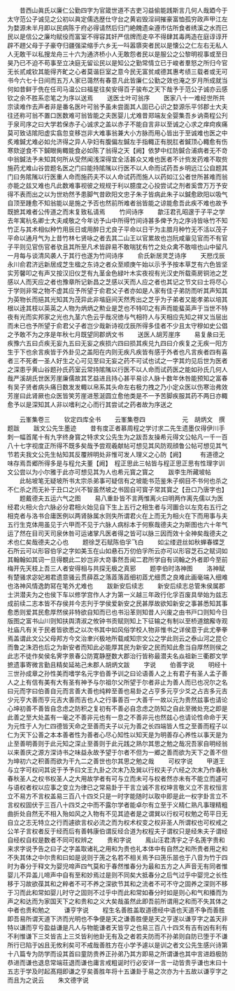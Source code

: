 <!-- { "loadSidebar": true } -->
　　昔西山眞氏以廉仁公勤四字为官箴世道不古吏习益偷能践斯言几何人哉廼今于太守范公子诚见之公初以眞定儒选歴仕守台之黄岩毁淫祠摧豪富恤孤穷政声甲江左为婺源未半月即以民病陈于府必得请然后归门絶餽遗籴遵市估所食者绣溪之水而已民以是信公之廉均赋役而富室不得容其奸严信牌而走卒不得肆其毒两造在庭谆谆开辟不趐父母于子豪夺归疆强梁缩手六乡无一呌嚣隳突者民以是懐公之仁左右无私人人无敢干以私搜龙舟三十六为通济桥小人无敢怨者民以是服公之公黎明视事或至日昊乃已不迫不苟事至立决庭无留讼民以是知公之勤常情立已于峻者羣怒之所归今官无长贰咸钦其能得齐甿之心者莫谐巨室之意今民无富贫咸德其惠考绩三载者或无可书今六七十日间而五万人家已蔼然有春意凡此皆廉仁公勤之效也淹之岁月所成就当何如昔鲜于侁在任司马温公曰福星往矣安得百子骏布之天下哉予于范公子诚亦云感钦之余不胜系恋笔之为序以送焉
　　送医士叶可翁序
　　医家八十一难经世所共宗读难作去声者非是番名医叶可翁予虽未尝面其人固已心识之婺源乐平邻郡士大夫往还称可翁不置口医数难可翁皆能之夫医婴儿尤难昔郑端友全婴集吾乡讷斋程公刋于泉司序之曰大学若保赤子心诚求之盖以赤子不能自言非以至诚之心求之痒疴疾痛莫可致诘隂阳虚实翕忽变移岂非大难事翁兼大小方脉而用心皆出于至诚难也医之中炙难鍼尤难必如允济得之异人孕妇有腹偏左鍼左手指輙正有脱肛者鍼顶心輙愈有伤寒欬逆食不下鍼眼胔輙能食必如陈了翁得之天【阙】依梦中红防鍼合浦病者无不竒中翁鍼法予未知其何所从受然闻浅深得宜全活甚众又难也医者不计赀发药难不取赀施药尤难山谷尝题名医之门曰能持隂隲以行医不以人命而试药吾乡明远江公自题其门曰务隂隲以行医重人命而施药夫不以人命试药而施人以药如江公者世所甚难而翁亦能之兹又难也凡此数难事视彼之规规于利以臆度之心投尝试之剂者奚啻万万予安得不表而出之以为世劝然予患脚气昔欧阳文忠子朱子皆病此朱子以鍼愈欧阳以吸气自顶至踵愈不知翁能以是施之予否也然前所难者翁皆能之谅能愈吾此疾不难也故予既摭其难者公传道之而末复致私请焉
　　竹间诗序
　　歙汪君孔昭邃于子平之学去年寓杭名卿士大夫咸敬之今年访予山中所得竹间诗甚多俾予为之序诗皆咏竹不知竹正与其术相似种竹用辰日或用醉日尤良子平命以日干为主腊月种竹无不活以茂子平命以通月气为上昔竹林七贤咏之者去其二山王以官累故也岂阮咸軰见官而不有官子平则见官伤官者欤且其所至凡术皆辟易不敢喘犹有竹之处众禽不敢喧也山中留凡一月每与谈清风袭人于其行也遂为竹间诗序
　　俞氏新居灵芝诗序
　　天厯戊辰永川俞君济远新居成芝生楹之东诗之者众至顺庚午始以示予予按本草芝有六色皆坚实芳馨叩之有声又按汉旧仪芝有九茎金色緑叶木实夜视有光汉史所载斋房铜池之芝感以人而天应之者也豫章所记新昌之芝感以天而人应之者也其记之节文曰士将尽心于学则非常之物不虚其应予所望于俞君父子者亦如是人家有佳子弟防而听其声知其为英物长而挹其光知其为茂异此非堦庭间天然秀出之芝乎为子弟者又能孝弟以培其根以逹其枝以英英之人物为炳炳之勲业是芝也不特叩之有声而能蜚英声于当世不特夜有光而实邦家之光也九茎六色云乎哉况徳与气相符人与天相应先知之祥又当层出而未已也予所望于俞君父子者岂少哉新诗视戊辰所得多佳者不少且太守穆如史公倡之予敢不为之序是年秋七月既望同郡炳文书
　　送医人胡芳崖序
　　易复彖曰无疾豫六五曰贞疾无妄九五曰无妄之疾损六四曰损其疾兑九四曰介疾复之无疾一阳方生于下也余言疾皆于外卦见之盖阳在内则无疾凡疾皆有感于外者也凡言疾者四有喜者三不死者一圣人好生之心可见至曰无妄之药不可试也试之一字其灼见后世为医者之深患乎黄山谷题孙氏药室云常持隂隲以行医不以人命而试药医之能如孙氏几何人哉严溪胡氏世医芳崖廉儒故其艺益进且持心甚平易诊人脉十数年休咎能预知之富春有吴子贤者病头痛日数发发輙以帛系其头命左右极力拽之乃小定众医以伤寒治弗效芳崖曰此肾厥也众医皆笑芳崖进葱涎圆立愈他类是不一予苦脚疾服其药不两日亦輙愈予以是深知其人非以嗜利之心而行其尝试之药者故为序送之














　　云峯集卷三
　　钦定四库全书
　　云峯集卷四　　　　　　元　胡炳文　撰题跋
　　跋文公先生墨迹
　　昔有度正者慕周程之学讨求二先生遗墨仅得伊川手刺一幅首尾十有九字终身寳之特求文公先生为之跋吾友操希元得文公帖凡一千一百八十七字视度正所得不既多矣哉予尝观羲献帖可想见其风防观顔鲁公帖可想见其气节若夫我文公先生帖知其反覆辨明处非惟可发人理义之心防【阙】　　　有道德之味存焉吾郷所得多是与程允夫董【阙】　程正思此三帖皆与程正思正思有性理字训文公尝以为小尔雅于此亦可想见其为人也希元寳之寳之
　　跋李生所藏坡帖
　　此帖坡笔无疑坡所书太宗杀弟事可疑信有之坡能书范鉴朱子纲目不书何也杀之不仁杀之而无补于丑口之兴不智虽然坡之书固自可寳子常其寳之【丑口乃唐字也】
　　题戴德夫五运六气之图
　　易八重卦皆不言两惟离火曰明两作离先儒以为医经君火相火合六脉必分君相火始见自下生上五行之相生者与河圗合以左克右五行之相克者与洛书合庸医例以两肾脉属水则失所谓君火在上而无为相火在下而用事与夫五行生克体用虽见于六甲而不见于六脉人病标本于何察哉德夫之为斯图也六十年气运了然在目司天司泉休咎可运诸掌凡医者得之皆可以脉三因而效十全神矣哉德夫之术也仁矣哉德夫之心也
　　题徐芝石赋陈伯孚飞白
　　如尘缕逰丝如秋蝉春蝶芝石所云可以形容伯孚之字如美玉在山如悬石万仞伯孚所云亦可以形容芝石之赋词如其翰翰如其词一旦得覩此二妙岂非大竒事然吾闻二君所学自有词翰之外者即今至前梅开先天枝上吾三人者安得相与共探无极之真邪
　　题李伯时洛神图
　　洛神赋有楚骚求宓妃湘君遗意骚云贯薛荔之落蕋落蕋细初蕋尤细贯之良难此画毫端入细难也洛神风情逸韵冩在笔外尤难也
　　跋新安后续志
　　新安后续志总管朱侯属郡士洪潜夫为之也侯下车以修学宫作人才为第一义越三年政行化孚百废具举始为兹志成前续二志本皆不存侯并今志刋于学侯爱新安之民甚厚故欲知新安之事甚悉知其事愈悉则爱其民愈厚然侯非特欲自知而已也书沿革则知昔人兴废之由书戸口则知今日版图之富书山川则知扶舆清淑之攸钟书贡赋则知上下征输之有制以至桥道舘廨寺观社庙凡有关于民者皆欲悉之以次书其中如风俗学校人物非惟书之详侯意于此尤拳拳焉盖谓此文公父母邦方今文治聿兴极地所载咸知宗文公之学此则云之泰山河之昆仑而鲁之洙泗也后之为新安者而知此必能厚其民为新安之民而知此愈当自厚然则侯之此志不徒作矣侯名霁字景春公防寛静歴数大郡治行皆称最潜夫名焱祖新三衢郡文学摭遗事寄微言勤且精矣延祐己未郡人胡炳文跋
　　字说
　　伯善字说
　　明经十三世孙成章之孙性美而嗜学名元字伯善予训之曰论语善人之上有君子有圣人孟子善人之上有信有美有大有圣有神予与尔祖尔父所望于尔者非止为善人而已也况尔之名曰元而字曰伯善自元而言善大善也纯粹至善也易卦之占亨多元亨少爻之占吉多元吉少元亨大善而亨元吉大善而吉也人之行事善百一大善千一故以元为贵然兹事也请论心坤初善不善皆自念虑之防积之复初有不善必自念虑之防知之自此至微处充之即是此善之至大处盖有一毫之不善非元也有一息之不善非元也然兹心也请论性命命于天为元性于人为仁四德皆天命之至善而夫子以元为善之长四端皆人性之至善而程子以仁为天下公善之本本善者性为善者心尽心知性以知天是为明善存心养性以事天是为止至善明善则于此元知之深止至善则于此元践之熟尔其思之勉之哉况吾家自明经翁以来善庆之源方深诗书之味益永故予望于尔者不但为一郷之善而欲为天下之善不但为坤初六之积善而欲为干九二之善世也尔其思之勉之哉
　　可权字说
　　甲道王与立字可权问其说于予予曰文王九卦之次末乃及巽以行权夫子六经之次末乃作春秋春秋圣人之权书权圣人之大用故学者有可与立而未可与权者然亦未有不能立而遽可与语权者权以应事之变立为律已之常易卦于干言立诚不言权坤言敬义立不言权恒言立不易方不言权盖易三百八十四爻只是一时字能随时以取中即是此一权字卦言立不言权权固伏于三百八十四爻之中而不露尔学者能卓尔有立至于义精仁熟凡事理精粗曲折处自然无不相入殆如风之入物有不见其迹者是之谓巽以行权可权勉之苟平日无自立之志无特立之行而遽欲言权必流之而为权术权变之权非圣人所谓权也可权戒之公羊子言权者反于经而后有善韩康伯谓反经合道为权程夫子谓权只是经朱夫子谓经自经权自权是数者不同可权辨之
　　贵和字说
　　鳯山汪君清宇之子名箎字贵和来求字说予告之曰子之字盖取诸礼之用和为贵也礼本体中有自然之和所贵者用之和不失其体之中尔贵和曰如是说则于箎之名若不相关焉予曰箎乐噐也于八音为竹于四时为春分于释文为婴児啼声四气莫和于春然惟春分为最和五方之人声音无有同者惟婴儿不异盖儿啼声中自有至和妙焉过是则不同矣大抵春分之后气过乎中婴児之长性移于习故欲葆其和之粹者不可不养之深欲节其和之流者不可不守之固养之深则不移于习而此和常如婴儿时守之固则不过乎中而此和常如春分时如是则心和气和播而为声之和达而为家国天下之和贵和之义大矣哉虽然此即吾前所谓用之和而不失其体之中者也贵和勉之
　　谦亨字说
　　程生名善胜盖取道德经中语也天道不争而善胜即吾易所谓天道下济而光明也不争便是天之谦善胜便是天之亨遂以谦亨字之盖天非特以谦而亨亏盈益谦是凡人与物能谦者天皆亨之也易三百八十四爻有吉有凶有利有不利惟谦下三爻皆吉上三爻皆利他卦无有及之者若夫防而不孙弟则自防已堕于不谦所行已陷于凶且无攸利矣可不戒哉善胜方在小学予遽以是训之者文公先生感兴诗第十八篇专为防学而设其首曰童防贵养正孙弟乃其方即易之所谓谦也其中言进趋极防恭进而谦也退息常端荘退而谦也庸言戒粗诞时行必安详一言一动皆贵乎谦也末曰十五志于学及时起髙翔即谦之亨矣善胜年将十五谦卦于易之次亦为十五故以谦亨字之而且为之说云
　　朱文德字说
